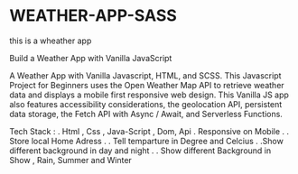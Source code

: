 # WEATHER-APP-SASS
this is a wheather app

Build a Weather App with Vanilla JavaScript

 A Weather App with Vanilla Javascript, HTML, and SCSS. This Javascript Project for Beginners uses the Open Weather Map API to retrieve weather data and displays a mobile first responsive web design. This Vanilla JS app also features accessibility considerations, the geolocation API, persistent data storage, the Fetch API with Async / Await, and Serverless Functions.


Tech Stack :
. Html , Css , Java-Script , Dom, Api
. Responsive on Mobile .
. Store local Home Adress .
. Tell temparture in Degree and Celcius .
.Show different background in day and night .
. Show different Background in Show , Rain, Summer and Winter

